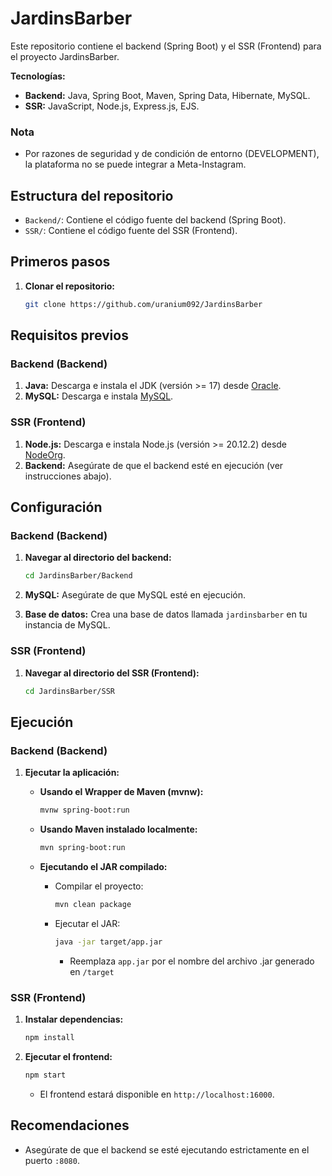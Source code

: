 # JardinsBarber

Este repositorio contiene el backend (Spring Boot) y el SSR (Frontend) para el proyecto JardinsBarber.

**Tecnologías:** 
* **Backend:** Java, Spring Boot, Maven, Spring Data, Hibernate, MySQL.
* **SSR:** JavaScript, Node.js, Express.js, EJS.

### Nota
* Por razones de seguridad y de condición de entorno (DEVELOPMENT), la plataforma no se puede integrar a Meta-Instagram.

## Estructura del repositorio

* `Backend/`: Contiene el código fuente del backend (Spring Boot).
* `SSR/`: Contiene el código fuente del SSR (Frontend).

## Primeros pasos

1.  **Clonar el repositorio:**

    ```bash
    git clone https://github.com/uranium092/JardinsBarber
    ```

## Requisitos previos

### Backend (Backend)

1.  **Java:** Descarga e instala el JDK (versión >= 17) desde [Oracle](https://www.oracle.com/java/technologies/javase/jdk17-archive-downloads.html).
2.  **MySQL:** Descarga e instala [MySQL](https://www.mysql.com/downloads/).

### SSR (Frontend)

1.  **Node.js:** Descarga e instala Node.js (versión >= 20.12.2) desde [NodeOrg](https://nodejs.org/en/download).
2.  **Backend:** Asegúrate de que el backend esté en ejecución (ver instrucciones abajo).

## Configuración

### Backend (Backend)

1.  **Navegar al directorio del backend:**

    ```bash
    cd JardinsBarber/Backend
    ```

2.  **MySQL:** Asegúrate de que MySQL esté en ejecución.
3.  **Base de datos:** Crea una base de datos llamada `jardinsbarber` en tu instancia de MySQL.

### SSR (Frontend)

1.  **Navegar al directorio del SSR (Frontend):**

    ```bash
    cd JardinsBarber/SSR
    ```

## Ejecución

### Backend (Backend)

1.  **Ejecutar la aplicación:**

    * **Usando el Wrapper de Maven (mvnw):**

        ```bash
        mvnw spring-boot:run
        ```

    * **Usando Maven instalado localmente:**

        ```bash
        mvn spring-boot:run
        ```

    * **Ejecutando el JAR compilado:**

        * Compilar el proyecto:

            ```bash
            mvn clean package
            ```

        * Ejecutar el JAR:

            ```bash
            java -jar target/app.jar
            ```

            * Reemplaza `app.jar` por el nombre del archivo .jar generado en `/target`

### SSR (Frontend)

1.  **Instalar dependencias:**

    ```bash
    npm install
    ```

2.  **Ejecutar el frontend:**

    ```bash
    npm start
    ```

    * El frontend estará disponible en `http://localhost:16000`.

## Recomendaciones

* Asegúrate de que el backend se esté ejecutando estrictamente en el puerto `:8080`.
